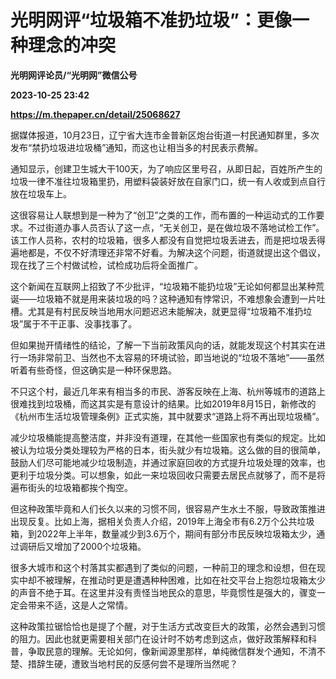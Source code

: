 # 光明网评“垃圾箱不准扔垃圾”：更像一种理念的冲突
**光明网评论员/“光明网”微信公号**

**2023-10-25 23:42**

**https://m.thepaper.cn/detail/25068627**

据媒体报道，10月23日，辽宁省大连市金普新区炮台街道一村民通知群里，多次发布“禁扔垃圾进垃圾桶”通知，而这也让相当多的村民表示费解。

通知显示，创建卫生城大干100天，为了响应区里号召，从即日起，百姓所产生的垃圾一律不准往垃圾箱里扔，用塑料袋装好放在自家门口，统一有人收或到点自行放在垃圾车上。

这很容易让人联想到是一种为了“创卫”之类的工作，而布置的一种运动式的工作要求。不过街道办事人员否认了这一点，“无关创卫，是在做垃圾不落地试检工作”。该工作人员称，农村的垃圾箱，很多人都没有自觉把垃圾丢进去，而是把垃圾丢得遍地都是，不仅不好清理还非常不好看。为解决这个问题，街道就提出这个倡议，现在找了三个村做试检，试检成功后将全面推广。

这个新闻在互联网上招致了不少批评，“垃圾箱不能扔垃圾”无论如何都显出某种荒诞——垃圾箱不就是用来装垃圾的吗？这种通知有悖常识，不难想象会遭到一片吐槽。尤其是有村民反映当地用水问题迟迟未能解决，就更显得“垃圾箱不准扔垃圾”属于不干正事、没事找事了。

但如果抛开情绪性的结论，了解一下当前政策风向的话，就能发现这个村其实在进行一场非常前卫、当然也不太容易的环境试验，即当地说的“垃圾不落地”——虽然听着有些奇怪，但这确实是一种环保思路。

不只这个村，最近几年来有相当多的市民、游客反映在上海、杭州等城市的道路上很难找到垃圾桶，而这其实是有意设计的结果。比如2019年8月15日，新修改的《杭州市生活垃圾管理条例》正式实施，其中就要求“道路上将不再出现垃圾桶”。

减少垃圾桶能提高整洁度，并非没有道理，在其他一些国家也有类似的规定。比如被认为垃圾分类处理较为严格的日本，街头就少有垃圾箱。这么做的目的很简单，鼓励人们尽可能地减少垃圾制造，并通过家庭回收的方式提升垃圾处理的效率，也更利于垃圾分类。可以想象，如此一来垃圾回收只需要去居民点就够了，而不是将遍布街头的垃圾箱都挨个掏空。

但这种政策毕竟和人们长久以来的习惯不同，很容易产生水土不服，导致政策推进出现反复。比如上海，据相关负责人介绍，2019年上海全市有6.2万个公共垃圾箱，到2022年上半年，数量减少到3.6万个，期间有部分市民反映垃圾箱太少，通过调研后又增加了2000个垃圾箱。

很多大城市和这个村落其实都遇到了类似的问题，一种前卫的理念和设想，但在现实中却不被理解，在推动时更是遭遇种种困难，比如在社交平台上抱怨垃圾箱太少的声音不绝于耳。在这里并没有责怪当地民众的意思，毕竟惯性是强大的，骤变一定会带来不适，这是人之常情。

这种政策拉锯恰恰也是提了个醒，对于生活方式改变巨大的政策，必然会遇到习惯的阻力。因此也就更需要相关部门在设计时不妨考虑到这点，做好政策解释和科普，争取民意的理解。无论如何，像新闻源里那样，单纯微信群发个通知，不清不楚、措辞生硬，遭致当地村民的反感何尝不是理所当然呢？